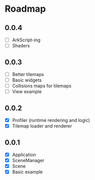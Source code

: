 # Roadmap

## 0.0.4
- [ ] ArkScript-ing
- [ ] Shaders

## 0.0.3
- [ ] Better tilemaps
- [ ] Basic widgets
- [ ] Collisions maps for tilemaps
- [ ] View example

## 0.0.2
- [x] Profiler (runtime rendering and logic)
- [x] Tilemap loader and renderer

## 0.0.1
- [x] Application
- [x] SceneManager
- [x] Scene
- [x] Basic example